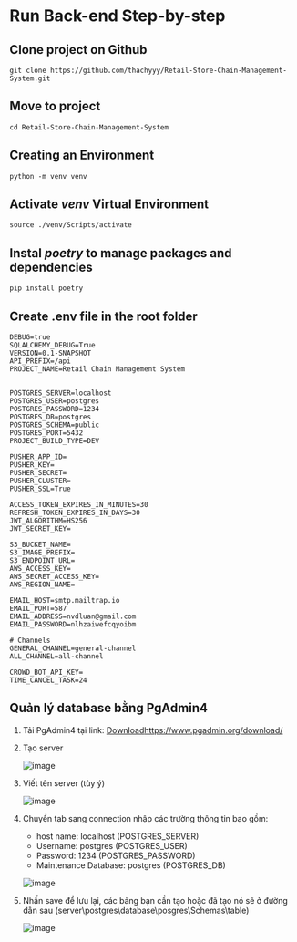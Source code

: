 # Run Back-end Step-by-step

## Clone project on Github
```
git clone https://github.com/thachyyy/Retail-Store-Chain-Management-System.git
```
## Move to project
```
cd Retail-Store-Chain-Management-System
```
## Creating an Environment
```
python -m venv venv
```
## Activate *venv* Virtual Environment
```
source ./venv/Scripts/activate
```
## Instal *poetry* to manage packages and dependencies
```
pip install poetry
```
## Create .env file in the root folder
```
DEBUG=true
SQLALCHEMY_DEBUG=True
VERSION=0.1-SNAPSHOT
API_PREFIX=/api
PROJECT_NAME=Retail Chain Management System


POSTGRES_SERVER=localhost
POSTGRES_USER=postgres
POSTGRES_PASSWORD=1234
POSTGRES_DB=postgres
POSTGRES_SCHEMA=public
POSTGRES_PORT=5432
PROJECT_BUILD_TYPE=DEV

PUSHER_APP_ID=
PUSHER_KEY=
PUSHER_SECRET=
PUSHER_CLUSTER=
PUSHER_SSL=True

ACCESS_TOKEN_EXPIRES_IN_MINUTES=30
REFRESH_TOKEN_EXPIRES_IN_DAYS=30
JWT_ALGORITHM=HS256
JWT_SECRET_KEY=

S3_BUCKET_NAME=
S3_IMAGE_PREFIX=
S3_ENDPOINT_URL=
AWS_ACCESS_KEY=
AWS_SECRET_ACCESS_KEY=
AWS_REGION_NAME=

EMAIL_HOST=smtp.mailtrap.io
EMAIL_PORT=587
EMAIL_ADDRESS=nvdluan@gmail.com
EMAIL_PASSWORD=nlhzaiwefcqyoibm

# Channels
GENERAL_CHANNEL=general-channel
ALL_CHANNEL=all-channel

CROWD_BOT_API_KEY=
TIME_CANCEL_TASK=24

```
  
## Quản lý database bằng PgAdmin4 
1. Tải PgAdmin4 tại link:  [Download](https://www.pgadmin.org/download/)https://www.pgadmin.org/download/
2. Tạo server

   ![image](https://github.com/thachyyy/Retail-Store-Chain-Management-System/assets/79985864/8f275444-fa07-46b0-b1b6-ff5c887ef4d8)
3. Viết tên server (tùy ý)

   ![image](https://github.com/thachyyy/Retail-Store-Chain-Management-System/assets/79985864/64364b81-f507-479f-9e2f-1afa043a8ba7)
4. Chuyển tab sang connection nhập các trường thông tin bao gồm:
   - host name: localhost (POSTGRES_SERVER)
   - Username: postgres (POSTGRES_USER)
   - Password: 1234 (POSTGRES_PASSWORD)
   - Maintenance Database: postgres (POSTGRES_DB)

   ![image](https://github.com/thachyyy/Retail-Store-Chain-Management-System/assets/79985864/99b7d602-0509-4808-bab5-63ce301e9a35)
6. Nhấn save để lưu lại, các bảng bạn cần tạo hoặc đã tạo nó sẽ ở đường dẫn sau (server\postgres\database\posgres\Schemas\table)

   ![image](https://github.com/thachyyy/Retail-Store-Chain-Management-System/assets/79985864/905466cc-0e99-4670-948b-b74347228d1f)






